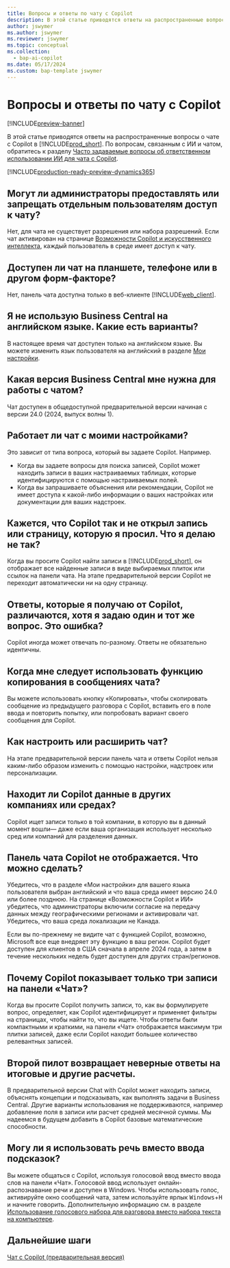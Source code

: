 ```yaml
---
title: Вопросы и ответы по чату с Copilot
description: В этой статье приводятся ответы на распространенные вопросы о чате с Copilot в Business Central.
author: jswymer
ms.author: jswymer
ms.reviewer: jswymer
ms.topic: conceptual
ms.collection:
  - bap-ai-copilot
ms.date: 05/17/2024
ms.custom: bap-template jswymer
---
```

# <a name="chat-with-copilot-faq"></a>Вопросы и ответы по чату с Copilot

[!INCLUDE[preview-banner](includes/preview-banner.md)]

В этой статье приводятся ответы на распространенные вопросы о чате с Copilot в [!INCLUDE[prod_short](includes/prod_short.md)]. По вопросам, связанным с ИИ и чатом, обратитесь к разделу [Часто задаваемые вопросы об ответственном использовании ИИ для чата с Copilot](faqs-chat-with-copilot.md).

[!INCLUDE[production-ready-preview-dynamics365](includes/production-ready-preview-dynamics365.md)]

## <a name="can-admins-grant-or-deny-permission-to-individual-users-to-get-access-to-chat"></a>Могут ли администраторы предоставлять или запрещать отдельным пользователям доступ к чату?

Нет, для чата не существует разрешения или набора разрешений. Если чат активирован на странице [Возможности Copilot и искусственного интеллекта](enable-ai.md), каждый пользователь в среде имеет доступ к чату.
 
## <a name="is-chat-available-on-tablet-phone-or-other-form-factors"></a>Доступен ли чат на планшете, телефоне или в другом форм-факторе?

Нет, панель чата доступна только в веб-клиенте [!INCLUDE[web_client](includes/web_client.md)].

## <a name="i-dont-use-business-central-in-english-what-are-my-options"></a>Я не использую Business Central на английском языке. Какие есть варианты?

В настоящее время чат доступен только на английском языке. Вы можете изменить язык пользователя на английский в разделе [Мои настройки](ui-change-basic-settings.md#language).

## <a name="which-business-central-version-do-i-need-to-experience-chat"></a>Какая версия Business Central мне нужна для работы с чатом?

Чат доступен в общедоступной предварительной версии начиная с версии 24.0 (2024, выпуск волны 1).

## <a name="does-chat-work-with-my-customizations"></a>Работает ли чат с моими настройками?

Это зависит от типа вопроса, который вы задаете Copilot. Например.

- Когда вы задаете вопросы для поиска записей, Copilot может находить записи в ваших настраиваемых таблицах, которые идентифицируются с помощью настраиваемых полей.
- Когда вы запрашиваете объяснения или рекомендации, Copilot не имеет доступа к какой-либо информации о ваших настройках или документации для ваших надстроек.

## <a name="copilot-never-seems-to-open-the-record-or-page-i-asked-for-what-am-i-doing-wrong"></a>Кажется, что Copilot так и не открыл запись или страницу, которую я просил. Что я делаю не так?

Когда вы просите Copilot найти записи в [!INCLUDE[prod_short](includes/prod_short.md)], он отображает все найденные записи в виде выбираемых плиток или ссылок на панели чата. На этапе предварительной версии Copilot не переходит автоматически ни на одну страницу.

## <a name="the-answers-i-get-from-copilot-vary-even-though-i-ask-the-same-question-is-it-a-bug"></a>Ответы, которые я получаю от Copilot, различаются, хотя я задаю один и тот же вопрос. Это ошибка?

Copilot иногда может отвечать по-разному. Ответы не обязательно идентичны.

## <a name="when-should-i-use-the-copy-function-on-chat-messages"></a>Когда мне следует использовать функцию копирования в сообщениях чата?

Вы можете использовать кнопку «Копировать», чтобы скопировать сообщение из предыдущего разговора с Copilot, вставить его в поле ввода и повторить попытку, или попробовать вариант своего сообщения для Copilot.

## <a name="how-do-i-customize-or-extend-chat"></a>Как настроить или расширить чат?

На этапе предварительной версии панель чата и ответы Copilot нельзя каким-либо образом изменить с помощью настройки, надстроек или персонализации.

## <a name="does-copilot-find-data-in-other-companies-or-environments"></a>Находит ли Copilot данные в других компаниях или средах?

Copilot ищет записи только в той компании, в которую вы в данный момент вошли&mdash; даже если ваша организация использует несколько сред или компаний для разделения данных.

## <a name="the-copilot-chat-pane-doesnt-show-what-can-i-do"></a>Панель чата Copilot не отображается. Что можно сделать?

Убедитесь, что в разделе «Мои настройки» для вашего языка пользователя выбран английский и что ваша среда имеет версию 24.0 или более позднюю. На странице «Возможности Copilot и ИИ» убедитесь, что администраторы включили согласие на передачу данных между географическими регионами и активировали чат. Убедитесь, что ваша среда локализации не Канада.

Если вы по-прежнему не видите чат с функцией Copilot, возможно, Microsoft все еще внедряет эту функцию в ваш регион. Copilot будет доступен для клиентов в США сначала в апреле 2024 года, а затем в течение нескольких недель будет доступен для других стран/регионов.

## <a name="why-does-copilot-only-show-three-records-in-the-chat-pane"></a>Почему Copilot показывает только три записи на панели «Чат»?

Когда вы просите Copilot получить записи, то, как вы формулируете вопрос, определяет, как Copilot идентифицирует и применяет фильтры на страницах, чтобы найти то, что вы ищете. Чтобы ответы были компактными и краткими, на панели «Чат» отображается максимум три плитки записей, даже если Copilot находит большее количество релевантных записей.

## <a name="copilot-returns-incorrect-answers-to-totals-and-other-calculations"></a>Второй пилот возвращает неверные ответы на итоговые и другие расчеты.

В предварительной версии Chat with Copilot может находить записи, объяснять концепции и подсказывать, как выполнять задачи в Business Central. Другие варианты использования не поддерживаются, например добавление поля в записи или расчет средней месячной суммы. Мы надеемся в будущем добавить в Copilot базовые математические способности.

## <a name="can-i-use-speech-instead-of-typing-my-prompts"></a>Могу ли я использовать речь вместо ввода подсказок?

Вы можете общаться с Copilot, используя голосовой ввод вместо ввода слов на панели «Чат». Голосовой ввод использует онлайн-распознавание речи и доступен в Windows. Чтобы использовать голос, активируйте окно сообщений чата, затем используйте ярлык  <kbd>Windows</kbd>+<kbd>H</kbd>  и начните говорить. Дополнительную информацию см. в разделе  [Использование голосового набора для разговора вместо набора текста на компьютере](https://support.microsoft.com/windows/use-voice-typing-to-talk-instead-of-type-on-your-pc-fec94565-c4bd-329d-e59a-af033fa5689f).

## <a name="next-steps"></a>Дальнейшие шаги

[Чат с Copilot (предварительная версия)](chat-with-copilot.md)
